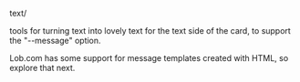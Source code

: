 text/

tools for turning text into lovely text for the text side of
the card, to support the "--message" option.

Lob.com has some support for message templates created with HTML,
so explore that next.

